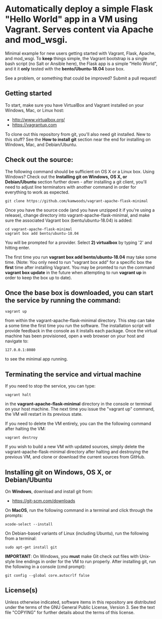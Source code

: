 # Automatically deploy a simple Flask "Hello World" app in a VM using Vagrant. Serves content via Apache and mod_wsgi.

Minimal example for new users getting started with Vagrant, Flask, Apache, and mod_wsgi. To **keep** things simple, the Vagrant bootstrap is a single bash script (no Salt or Ansible here), the Flask app is a simple "Hello World", and it it **only** tested with the **bento/Ubuntu-18.04** base box.

See a problem, or something that could be improved? Submit a pull request!

## Getting started
To start, make sure you have VirtualBox and Vagrant installed on your Windows, Mac, or Linux host:

  * http://www.virtualbox.org/
  * https://vagrantup.com

To clone out this repository from git, you'll also need git installed. New to this stuff? See the **How to install git** section near the end for installing on Windows, Mac, and Debian/Ubuntu.

## Check out the source:

The following command should be sufficient on OS X or a Linux box. Using Windows? Check out the **Installing git on Windows, OS X, or Debian/Ubuntu** section further down - after installing a git client, you'll need to adjust line terminators with another command in order for everything to work as expected.

```shell
git clone https://github.com/kamwoods/vagrant-apache-flask-minimal
```

Once you have the source code (and you have unzipped it if you're using a release), change directory into vagrant-apache-flask-minimal, and make sure the associated Vagrant box (bentu/ubuntu-18.04) is added:

```shell
cd vagrant-apache-flask-minimal
vagrant box add bento/ubuntu-18.04
```

You will be prompted for a provider. Select **2) virtualbox** by typing '2' and hitting enter.

The first time you run **vagrant box add bento/ubuntu-18.04** may take some time. (Note: You only need to run "vagrant box add" for a specific box the **first** time after installing Vagrant. You may be promted to run the command **vagrant box update** in the future when attempting to run **vagrant up** in order to keep the box up to date).

## Once the base box is downloaded, you can start the service by running the command: 

```shell
vagrant up
```

from within the vagrant-apache-flask-minimal directory. This step can take a some time the first time you run the software. The installation script will provide feedback in the console as it installs each package. Once the virtual machine has been provisioned, open a web browser on your host and navigate to:

```shell
127.0.0.1:8080
```

to see the minimal app running.

## Terminating the service and virtual machine

If you need to stop the service, you can type:

```shell
vagrant halt
```

in the **vagrant-apache-flask-minimal** directory in the console or terminal on your host machine. The next time you issue the "vagrant up" command, the VM will restart in its previous state. 

If you need to delete the VM entirely, you can the the following command after halting the VM:

```shell
vagrant destroy
```

If you wish to build a new VM with updated sources, simply delete the vagrant-apache-flask-minimal directory after halting and destroying the previous VM, and clone or download the current sources from GitHub.

## Installing git on Windows, OS X, or Debian/Ubuntu

On **Windows**, download and install git from:

  * https://git-scm.com/downloads

On **MacOS**, run the following command in a terminal and click through the prompts:

```shell
xcode-select --install
```

On Debian-based variants of Linux (including Ubuntu), run the following from a terminal:

```shell
sudo apt-get install git
```

**IMPORTANT**: On Windows, you **must** make Git check out files with Unix-style line endings in order for the VM to run properly. After installing git, run the following in a console (cmd prompt):

```shell
git config --global core.autocrlf false
```

## License(s)

Unless otherwise indicated, software items in this repository are distributed under the terms of the GNU General Public License, Version 3. See the text file "COPYING" for further details about the terms of this license.

